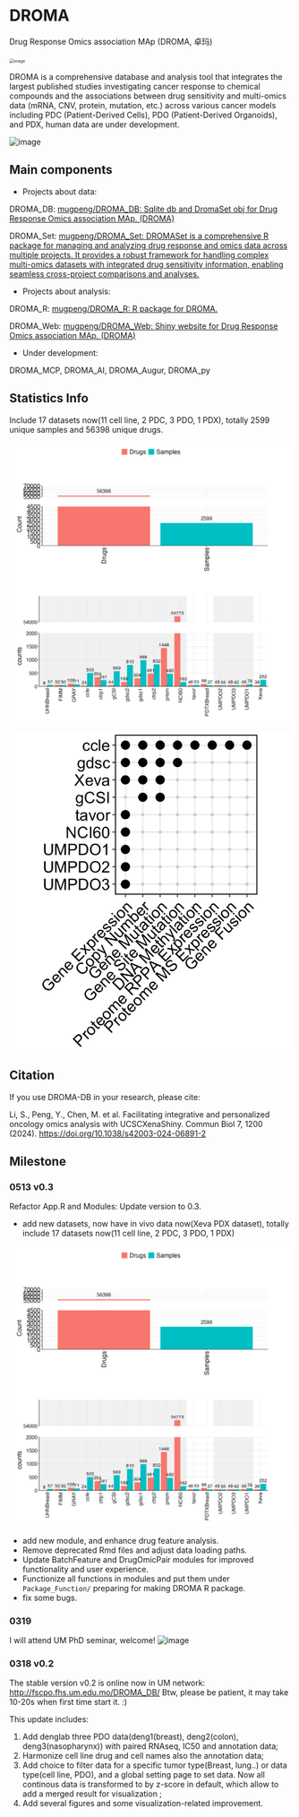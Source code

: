 # DROMA
Drug Response Omics association MAp (DROMA, 卓玛)  

<img src="https://github.com/user-attachments/assets/000473aa-7869-41c8-9352-e8481ba922fa" alt="image" style="zoom:50%;" />

DROMA is a comprehensive database and analysis tool that integrates the largest published studies investigating cancer response to chemical compounds and the associations between drug sensitivity and multi-omics data (mRNA, CNV, protein, mutation, etc.) across various cancer models including PDC (Patient-Derived Cells), PDO (Patient-Derived Organoids), and PDX, human data are under development. 

![image](https://github.com/user-attachments/assets/89b385e0-f5e4-4d8e-a33b-5f30bed039b2)



## Main components

- Projects about data:

DROMA_DB: [mugpeng/DROMA_DB: Sqlite db and DromaSet obj for Drug Response Omics association MAp. (DROMA)](https://github.com/mugpeng/DROMA_DB)

DROMA_Set: [mugpeng/DROMA_Set: DROMASet is a comprehensive R package for managing and analyzing drug response and omics data across multiple projects. It provides a robust framework for handling complex multi-omics datasets with integrated drug sensitivity information, enabling seamless cross-project comparisons and analyses.](https://github.com/mugpeng/DROMA_set)

- Projects about analysis:

DROMA_R: [mugpeng/DROMA_R: R package for DROMA.](https://github.com/mugpeng/DROMA_R)

DROMA_Web: [mugpeng/DROMA_Web: Shiny website for Drug Response Omics association MAp. (DROMA)](https://github.com/mugpeng/DROMA_web)

- Under development:

DROMA_MCP, DROMA_AI, DROMA_Augur, DROMA_py



## Statistics Info

Include 17 datasets now(11 cell line, 2 PDC, 3 PDO, 1 PDX), totally 2599 unique samples and 56398 unique drugs.

![](https://raw.githubusercontent.com/mugpeng/mugpeng-my-gallery-02/main/img20250513115037.png)

![](https://raw.githubusercontent.com/mugpeng/mugpeng-my-gallery-02/main/img20250513114926.png)







## Citation

If you use DROMA-DB in your research, please cite:

Li, S., Peng, Y., Chen, M. et al. Facilitating integrative and personalized oncology omics analysis with UCSCXenaShiny. Commun Biol 7, 1200 (2024). https://doi.org/10.1038/s42003-024-06891-2



## Milestone

### 0513 v0.3

Refactor App.R and Modules: Update version to 0.3.

- add new datasets, now have in vivo data now(Xeva PDX dataset), totally include 17 datasets now(11 cell line, 2 PDC, 3 PDO, 1 PDX)

![](https://raw.githubusercontent.com/mugpeng/mugpeng-my-gallery-02/main/img20250513115037.png)

- add new module, and enhance drug feature analysis. 
- Remove deprecated Rmd files and adjust data loading paths. 
- Update BatchFeature and DrugOmicPair modules for improved functionality and user experience.
- Functionize all functions in modules and put them under `Package_Function/` preparing for making DROMA R package.
- fix some bugs.





### 0319

I will attend UM PhD seminar, welcome!
<img width="446" alt="image" src="https://github.com/user-attachments/assets/72adc553-f807-48f8-afa8-bb4009eef963" />



### 0318 v0.2

The stable version v0.2 is online now in UM network: http://fscpo.fhs.um.edu.mo/DROMA_DB/
Btw, please be patient, it may take 10-20s when first time start it. :)

This update includes:

1) Add denglab three PDO data(deng1(breast), deng2(colon), deng3(nasopharynx)) with paired RNAseq, IC50 and annotation data;
2) Harmonize cell line drug and cell names also the annotation data;
3) Add choice to filter data for a specific tumor type(Breast, lung..) or data type(cell line, PDO), and a global setting page to set data. Now all continous data is transformed to by z-score in default, which allow to add a merged result for visualization ;
4) Add several figures and some visualization-related improvement.

